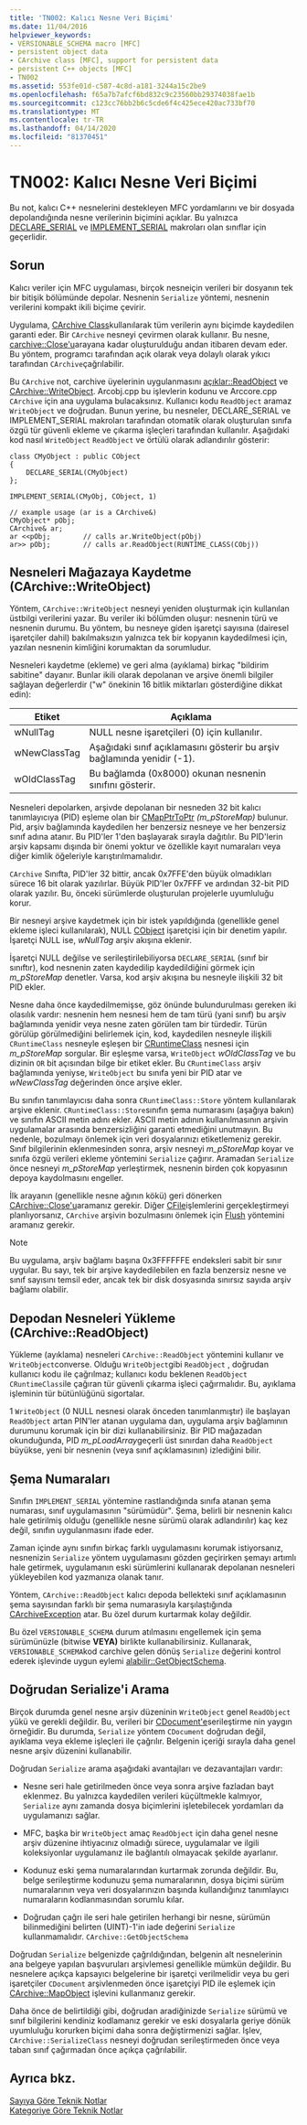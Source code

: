 ```yaml
---
title: 'TN002: Kalıcı Nesne Veri Biçimi'
ms.date: 11/04/2016
helpviewer_keywords:
- VERSIONABLE_SCHEMA macro [MFC]
- persistent object data
- CArchive class [MFC], support for persistent data
- persistent C++ objects [MFC]
- TN002
ms.assetid: 553fe01d-c587-4c8d-a181-3244a15c2be9
ms.openlocfilehash: f65a7b7afcf6bd832c9c23560bb29374038fae1b
ms.sourcegitcommit: c123cc76bb2b6c5cde6f4c425ece420ac733bf70
ms.translationtype: MT
ms.contentlocale: tr-TR
ms.lasthandoff: 04/14/2020
ms.locfileid: "81370451"
---
```

# <a name="tn002-persistent-object-data-format"></a>TN002: Kalıcı Nesne Veri Biçimi

Bu not, kalıcı C++ nesnelerini destekleyen MFC yordamlarını ve bir dosyada depolandığında nesne verilerinin biçimini açıklar. Bu yalnızca [DECLARE_SERIAL](../mfc/reference/run-time-object-model-services.md#declare_serial) ve [IMPLEMENT_SERIAL](../mfc/reference/run-time-object-model-services.md#implement_serial) makroları olan sınıflar için geçerlidir.

## <a name="the-problem"></a>Sorun

Kalıcı veriler için MFC uygulaması, birçok nesneiçin verileri bir dosyanın tek bir bitişik bölümünde depolar. Nesnenin `Serialize` yöntemi, nesnenin verilerini kompakt ikili biçime çevirir.

Uygulama, [CArchive Class](../mfc/reference/carchive-class.md)kullanılarak tüm verilerin aynı biçimde kaydedilen garanti eder. Bir `CArchive` nesneyi çevirmen olarak kullanır. Bu nesne, [carchive::Close'u](../mfc/reference/carchive-class.md#close)arayana kadar oluşturulduğu andan itibaren devam eder. Bu yöntem, programcı tarafından açık olarak veya dolaylı olarak yıkıcı tarafından `CArchive`çağrılabilir.

Bu `CArchive` not, carchive üyelerinin uygulanmasını [açıklar::ReadObject](../mfc/reference/carchive-class.md#readobject) ve [CArchive::WriteObject](../mfc/reference/carchive-class.md#writeobject). Arcobj.cpp bu işlevlerin kodunu ve Arccore.cpp `CArchive` için ana uygulama bulacaksınız. Kullanıcı kodu `ReadObject` aramaz `WriteObject` ve doğrudan. Bunun yerine, bu nesneler, DECLARE_SERIAL ve IMPLEMENT_SERIAL makroları tarafından otomatik olarak oluşturulan sınıfa özgü tür güvenli ekleme ve çıkarma işleçleri tarafından kullanılır. Aşağıdaki kod nasıl `WriteObject` `ReadObject` ve örtülü olarak adlandırılır gösterir:

```
class CMyObject : public CObject
{
    DECLARE_SERIAL(CMyObject)
};

IMPLEMENT_SERIAL(CMyObj, CObject, 1)

// example usage (ar is a CArchive&)
CMyObject* pObj;
CArchive& ar;
ar <<pObj;        // calls ar.WriteObject(pObj)
ar>> pObj;        // calls ar.ReadObject(RUNTIME_CLASS(CObj))
```

## <a name="saving-objects-to-the-store-carchivewriteobject"></a>Nesneleri Mağazaya Kaydetme (CArchive::WriteObject)

Yöntem, `CArchive::WriteObject` nesneyi yeniden oluşturmak için kullanılan üstbilgi verilerini yazar. Bu veriler iki bölümden oluşur: nesnenin türü ve nesnenin durumu. Bu yöntem, bu nesneye giden işaretçi sayısına (dairesel işaretçiler dahil) bakılmaksızın yalnızca tek bir kopyanın kaydedilmesi için, yazılan nesnenin kimliğini korumaktan da sorumludur.

Nesneleri kaydetme (ekleme) ve geri alma (ayıklama) birkaç "bildirim sabitine" dayanır. Bunlar ikili olarak depolanan ve arşive önemli bilgiler sağlayan değerlerdir ("w" önekinin 16 bitlik miktarları gösterdiğine dikkat edin):

|Etiket|Açıklama|
|---------|-----------------|
|wNullTag|NULL nesne işaretçileri (0) için kullanılır.|
|wNewClassTag|Aşağıdaki sınıf açıklamasını gösterir bu arşiv bağlamında yenidir (-1).|
|wOldClassTag|Bu bağlamda (0x8000) okunan nesnenin sınıfını gösterir.|

Nesneleri depolarken, arşivde depolanan bir nesneden 32 bit kalıcı tanımlayıcıya (PID) eşleme olan bir [CMapPtrToPtr](../mfc/reference/cmapptrtoptr-class.md) *(m_pStoreMap)* bulunur. Pid, arşiv bağlamında kaydedilen her benzersiz nesneye ve her benzersiz sınıf adına atanır. Bu PID'ler 1'den başlayarak sırayla dağıtılır. Bu PID'lerin arşiv kapsamı dışında bir önemi yoktur ve özellikle kayıt numaraları veya diğer kimlik öğeleriyle karıştırılmamalıdır.

`CArchive` Sınıfta, PID'ler 32 bittir, ancak 0x7FFE'den büyük olmadıkları sürece 16 bit olarak yazılırlar. Büyük PID'ler 0x7FFF ve ardından 32-bit PID olarak yazılır. Bu, önceki sürümlerde oluşturulan projelerle uyumluluğu korur.

Bir nesneyi arşive kaydetmek için bir istek yapıldığında (genellikle genel ekleme işleci kullanılarak), NULL [CObject](../mfc/reference/cobject-class.md) işaretçisi için bir denetim yapılır. İşaretçi NULL ise, *wNullTag* arşiv akışına eklenir.

İşaretçi NULL değilse ve serileştirilebiliyorsa `DECLARE_SERIAL` (sınıf bir sınıftır), kod nesnenin zaten kaydedilip kaydedildiğini görmek için *m_pStoreMap* denetler. Varsa, kod arşiv akışına bu nesneyle ilişkili 32 bit PID ekler.

Nesne daha önce kaydedilmemişse, göz önünde bulundurulması gereken iki olasılık vardır: nesnenin hem nesnesi hem de tam türü (yani sınıf) bu arşiv bağlamında yenidir veya nesne zaten görülen tam bir türdedir. Türün görülüp görülmediğini belirlemek için, kod, kaydedilen nesneyle ilişkili `CRuntimeClass` nesneyle eşleşen bir [CRuntimeClass](../mfc/reference/cruntimeclass-structure.md) nesnesi için *m_pStoreMap* sorgular. Bir eşleşme varsa, `WriteObject` *wOldClassTag* ve bu dizinin `OR` bit açısından bilge bir etiket ekler. Bu `CRuntimeClass` arşiv bağlamında yeniyse, `WriteObject` bu sınıfa yeni bir PID atar ve *wNewClassTag* değerinden önce arşive ekler.

Bu sınıfın tanımlayıcısı daha sonra `CRuntimeClass::Store` yöntem kullanılarak arşive eklenir. `CRuntimeClass::Store`sınıfın şema numarasını (aşağıya bakın) ve sınıfın ASCII metin adını ekler. ASCII metin adının kullanılmasının arşivin uygulamalar arasında benzersizliğini garanti etmediğini unutmayın. Bu nedenle, bozulmayı önlemek için veri dosyalarınızı etiketlemeniz gerekir. Sınıf bilgilerinin eklenmesinden sonra, arşiv nesneyi *m_pStoreMap* koyar ve sınıfa özgü verileri ekleme yöntemini `Serialize` çağırır. Aramadan `Serialize` önce nesneyi *m_pStoreMap* yerleştirmek, nesnenin birden çok kopyasının depoya kaydolmasını engeller.

İlk arayanın (genellikle nesne ağının kökü) geri dönerken [CArchive::Close'u](../mfc/reference/carchive-class.md#close)aramanız gerekir. Diğer [CFile](../mfc/reference/cfile-class.md)işlemlerini gerçekleştirmeyi planlıyorsanız, `CArchive` arşivin bozulmasını önlemek için [Flush](../mfc/reference/carchive-class.md#flush) yöntemini aramanız gerekir.

> [!NOTE]
> Bu uygulama, arşiv bağlamı başına 0x3FFFFFFE endeksleri sabit bir sınır uygular. Bu sayı, tek bir arşive kaydedilebilen en fazla benzersiz nesne ve sınıf sayısını temsil eder, ancak tek bir disk dosyasında sınırsız sayıda arşiv bağlamı olabilir.

## <a name="loading-objects-from-the-store-carchivereadobject"></a>Depodan Nesneleri Yükleme (CArchive::ReadObject)

Yükleme (ayıklama) nesneleri `CArchive::ReadObject` yöntemini kullanır ve `WriteObject`converse. Olduğu `WriteObject`gibi `ReadObject` , doğrudan kullanıcı kodu ile çağrılmaz; kullanıcı kodu beklenen `ReadObject` `CRuntimeClass`ile çağıran tür güvenli çıkarma işleci çağırmalıdır. Bu, ayıklama işleminin tür bütünlüğünü sigortalar.

1 `WriteObject` (0 NULL nesnesi olarak önceden tanımlanmıştır) ile başlayan `ReadObject` artan PIN'ler atanan uygulama dan, uygulama arşiv bağlamının durumunu korumak için bir dizi kullanabilirsiniz. Bir PID mağazadan okunduğunda, PID *m_pLoadArray*geçerli üst sınırdan daha `ReadObject` büyükse, yeni bir nesnenin (veya sınıf açıklamasının) izlediğini bilir.

## <a name="schema-numbers"></a>Şema Numaraları

Sınıfın `IMPLEMENT_SERIAL` yöntemine rastlandığında sınıfa atanan şema numarası, sınıf uygulamasının "sürümüdür". Şema, belirli bir nesnenin kalıcı hale getirilmiş olduğu (genellikle nesne sürümü olarak adlandırılır) kaç kez değil, sınıfın uygulanmasını ifade eder.

Zaman içinde aynı sınıfın birkaç farklı uygulamasını korumak istiyorsanız, nesnenizin `Serialize` yöntem uygulamasını gözden geçirirken şemayı artımlı hale getirmek, uygulamanın eski sürümlerini kullanarak depolanan nesneleri yükleyebilen kod yazmanıza olanak tanır.

Yöntem, `CArchive::ReadObject` kalıcı depoda bellekteki sınıf açıklamasının şema sayısından farklı bir şema numarasıyla karşılaştığında [CArchiveException](../mfc/reference/carchiveexception-class.md) atar. Bu özel durum kurtarmak kolay değildir.

Bu özel `VERSIONABLE_SCHEMA` durum atılmasını engellemek için şema sürümünüzle (bitwise **VEYA)** birlikte kullanabilirsiniz. Kullanarak, `VERSIONABLE_SCHEMA`kod carchive gelen dönüş `Serialize` değerini kontrol ederek işlevinde uygun eylemi [alabilir::GetObjectSchema](../mfc/reference/carchive-class.md#getobjectschema).

## <a name="calling-serialize-directly"></a>Doğrudan Serialize'i Arama

Birçok durumda genel nesne arşiv düzeninin `WriteObject` genel `ReadObject` yükü ve gerekli değildir. Bu, verileri bir [CDocument'e](../mfc/reference/cdocument-class.md)serileştirme nin yaygın örneğidir. Bu durumda, `Serialize` yöntem `CDocument` doğrudan değil, ayıklama veya ekleme işleçleri ile çağrılır. Belgenin içeriği sırayla daha genel nesne arşiv düzenini kullanabilir.

Doğrudan `Serialize` arama aşağıdaki avantajları ve dezavantajları vardır:

- Nesne seri hale getirilmeden önce veya sonra arşive fazladan bayt eklenmez. Bu yalnızca kaydedilen verileri küçültmekle kalmıyor, `Serialize` aynı zamanda dosya biçimlerini işletebilecek yordamları da uygulamanızı sağlar.

- MFC, başka bir `WriteObject` amaç `ReadObject` için daha genel nesne arşiv düzenine ihtiyacınız olmadığı sürece, uygulamalar ve ilgili koleksiyonlar uygulamanız ile bağlantılı olmayacak şekilde ayarlanır.

- Kodunuz eski şema numaralarından kurtarmak zorunda değildir. Bu, belge serileştirme kodunuzu şema numaralarının, dosya biçimi sürüm numaralarının veya veri dosyalarınızın başında kullandığınız tanımlayıcı numaraların kodlanmasından sorumlu kılar.

- Doğrudan çağrı ile seri hale getirilen herhangi bir nesne, sürümün bilinmediğini belirten (UINT)-1'in iade değerini `Serialize` kullanmamalıdır. `CArchive::GetObjectSchema`

Doğrudan `Serialize` belgenizde çağrıldığından, belgenin alt nesnelerinin ana belgeye yapılan başvuruları arşivlemesi genellikle mümkün değildir. Bu nesnelere açıkça kapsayıcı belgelerine bir işaretçi verilmelidir veya bu geri işaretçiler `CDocument` arşivlenmeden önce işaretçiyi PID ile eşlemek için [CArchive::MapObject](../mfc/reference/carchive-class.md#mapobject) işlevini kullanmanız gerekir.

Daha önce de belirtildiği gibi, doğrudan aradiğinizde `Serialize` sürümü ve sınıf bilgilerini kendiniz kodlamanız gerekir ve eski dosyalarla geriye dönük uyumluluğu korurken biçimi daha sonra değiştirmenizi sağlar. İşlev, `CArchive::SerializeClass` nesneyi doğrudan serileştirmeden önce veya taban sınıf çağırmadan önce açıkça çağrılabilir.

## <a name="see-also"></a>Ayrıca bkz.

[Sayıya Göre Teknik Notlar](../mfc/technical-notes-by-number.md)<br/>
[Kategoriye Göre Teknik Notlar](../mfc/technical-notes-by-category.md)
